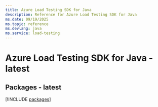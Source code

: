 ```yaml
---
title: Azure Load Testing SDK for Java
description: Reference for Azure Load Testing SDK for Java
ms.date: 09/19/2025
ms.topic: reference
ms.devlang: java
ms.service: load-testing
---
```

# Azure Load Testing SDK for Java - latest
## Packages - latest
[!INCLUDE [packages](load-testing-index.md)]